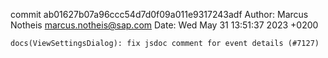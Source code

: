 commit ab01627b07a96ccc54d7d0f09a011e9317243adf
Author: Marcus Notheis <marcus.notheis@sap.com>
Date:   Wed May 31 13:51:37 2023 +0200

    docs(ViewSettingsDialog): fix jsdoc comment for event details (#7127)
